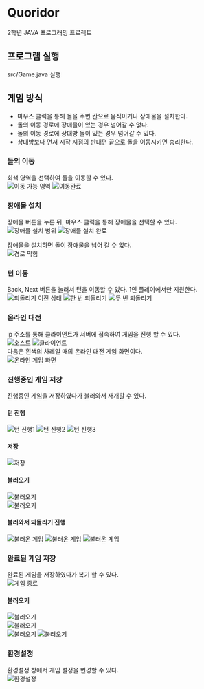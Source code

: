 # Quoridor
2학년 JAVA 프로그래밍 프로젝트

## 프로그램 실행
src/Game.java 실행

## 게임 방식
- 마우스 클릭을 통해 돌을 주변 칸으로 움직이거나 장애물을 설치한다.  
- 돌의 이동 경로에 장애물이 있는 경우 넘어갈 수 없다.  
- 돌의 이동 경로에 상대방 돌이 있는 경우 넘어갈 수 있다.  
- 상대방보다 먼저 시작 지점의 반대편 끝으로 돌을 이동시키면 승리한다.  

### 돌의 이동
회색 영역을 선택하여 돌을 이동할 수 있다.  
![이동 가능 영역](./readme_images/move1.PNG) ![이동완료](./readme_images/move2.PNG)  

### 장애물 설치
장애물 버튼을 누른 뒤, 마우스 클릭을 통해 장애물을 선택할 수 있다.  
![장애물 설치 범위](./readme_images/block1.PNG) ![장애물 설치 완료](./readme_images/block2.PNG)  

장애물을 설치하면 돌이 장애물을 넘어 갈 수 없다.  
![경로 막힘](./readme_images/block3.PNG)  

### 턴 이동
Back, Next 버튼을 눌러서 턴을 이동할 수 있다. 1인 플레이에서만 지원한다.  
![되돌리기 이전 상태](./readme_images/prev1.PNG) ![한 번 되돌리기](./readme_images/prev2.PNG) ![두 번 되돌리기](./readme_images/prev3.PNG)  

### 온라인 대전
ip 주소를 통해 클라이언트가 서버에 접속하여 게임을 진행 할 수 있다.  
![호스트](./readme_images/host.PNG) ![클라이언트](./readme_images/client.PNG)  
다음은 흰색의 차례일 때의 온라인 대전 게임 화면이다.  
![온라인 게임 화면](./readme_images/online_game.PNG)  

### 진행중인 게임 저장
진행중인 게임을 저장하였다가 불러와서 재개할 수 있다.
#### 턴 진행
![턴 진행1](./readme_images/turn1.PNG) ![턴 진행2](./readme_images/turn2.PNG) ![턴 진행3](./readme_images/turn3.PNG)  
#### 저장
![저장](./readme_images/save.PNG)  
#### 불러오기
![불러오기](./readme_images/load1.PNG)  
![불러오기](./readme_images/load2.PNG)  
#### 불러와서 되돌리기 진행
![불러온 게임](./readme_images/loaded1.PNG) ![불러온 게임](./readme_images/loaded2.PNG) ![불러온 게임](./readme_images/loaded3.PNG)  

### 완료된 게임 저장
완료된 게임을 저장하였다가 복기 할 수 있다.  
![게임 종료](./readme_images/win.PNG)
#### 불러오기
![불러오기](./readme_images/replay1.PNG)  
![불러오기](./readme_images/replay2.PNG)  
![불러오기](./readme_images/replay3.PNG) ![불러오기](./readme_images/replay4.PNG)  

### 환경설정
환경설정 창에서 게임 설정을 변경할 수 있다.  
![환경설정](./readme_images/option.PNG)